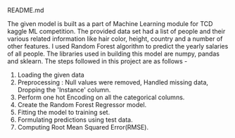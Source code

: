 README.md

The given model is built as a part of Machine Learning module for TCD kaggle ML competition.
The provided data set had a list of people and their various related information like hair color, height, country and a number of other features.
I used Random Forest algorithm to predict the yearly salaries of all people.
 The libraries used in building this model are numpy, pandas and sklearn.
 The steps followed in this project are as follows - 
 1. Loading the given data 
 2. Preprocessing : Null values were removed, Handled missing data, Dropping the 'Instance' column.
 3. Perform one hot Encoding on all the categorical columns. 
 4. Create the Random Forest Regressor model. 
 5. Fitting the model to training set.
 6. Formulating predictions using test data. 
 7. Computing Root Mean Squared Error(RMSE).
